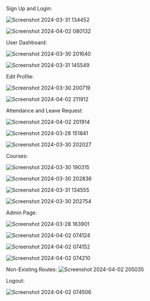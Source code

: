 Sign Up and Login:

![Screenshot 2024-03-31 134452](https://github.com/Kanishkumar-K/E-Learning-Platform/assets/76395721/304b169a-5970-44cc-9782-0fa4fc070ecb)

![Screenshot 2024-04-02 080132](https://github.com/Kanishkumar-K/E-Learning-Platform/assets/76395721/f78a6f16-860a-44fc-a96b-70734e034435)

User Dashboard:

![Screenshot 2024-03-30 201640](https://github.com/Kanishkumar-K/E-Learning-Platform/assets/76395721/5d26cbb1-d12b-4a15-877a-3fe8293da57a)

![Screenshot 2024-03-31 145549](https://github.com/Kanishkumar-K/E-Learning-Platform/assets/76395721/ff3638db-a3bf-4976-90db-d05104fcf069)

Edit Profile:

![Screenshot 2024-03-30 200719](https://github.com/Kanishkumar-K/E-Learning-Platform/assets/76395721/eaf4e788-b9c3-4a55-9e62-8bff8ebd3db9)

![Screenshot 2024-04-02 211912](https://github.com/Kanishkumar-K/E-Learning-Platform/assets/76395721/91debfa2-264c-4d38-b3a2-b161d1c3ebc5)

Attendance and Leave Request:

![Screenshot 2024-04-02 201914](https://github.com/Kanishkumar-K/E-Learning-Platform/assets/76395721/fa7fc331-9ee7-40ad-982d-1ef36f970e5f)

![Screenshot 2024-03-28 151841](https://github.com/Kanishkumar-K/E-Learning-Platform/assets/76395721/9591aaf7-57a4-426f-a405-e6565a0cc171)

![Screenshot 2024-03-30 202027](https://github.com/Kanishkumar-K/E-Learning-Platform/assets/76395721/1db71656-e709-47e8-b090-1120996ac5d2)

Courses:

![Screenshot 2024-03-30 190315](https://github.com/Kanishkumar-K/E-Learning-Platform/assets/76395721/d4fbbf20-039c-4fa4-b7f7-21e256ef4a51)

![Screenshot 2024-03-30 202836](https://github.com/Kanishkumar-K/E-Learning-Platform/assets/76395721/38b26d4a-7a60-4d09-a71c-8a540a598ae8)

![Screenshot 2024-03-31 134555](https://github.com/Kanishkumar-K/E-Learning-Platform/assets/76395721/eb624db0-a30b-4ad7-86b8-c93b8eab4a24)

![Screenshot 2024-03-30 202754](https://github.com/Kanishkumar-K/E-Learning-Platform/assets/76395721/04ef705f-5c9b-46bc-95d9-99184d6c5be9)

Admin Page:

![Screenshot 2024-03-28 163901](https://github.com/Kanishkumar-K/E-Learning-Platform/assets/76395721/5fe18736-b56b-4d02-996b-160e044ebf4b)

![Screenshot 2024-04-02 074124](https://github.com/Kanishkumar-K/E-Learning-Platform/assets/76395721/f721bad5-60d7-48a8-a23a-5c40da9fa7e8)

![Screenshot 2024-04-02 074152](https://github.com/Kanishkumar-K/E-Learning-Platform/assets/76395721/61e85a6c-a23b-4512-8be9-acdf405c42cd)

![Screenshot 2024-04-02 074210](https://github.com/Kanishkumar-K/E-Learning-Platform/assets/76395721/4dd1e351-3dd9-44d5-88fb-10d8b6dc88ae)

Non-Existing Routes:
![Screenshot 2024-04-02 205035](https://github.com/Kanishkumar-K/E-Learning-Platform/assets/76395721/dd72a554-22cf-4c00-b21e-f5e76add7b44)


Logout:

![Screenshot 2024-04-02 074506](https://github.com/Kanishkumar-K/E-Learning-Platform/assets/76395721/107b50fc-06aa-402a-8464-d31e67d8c454)



